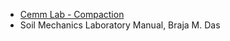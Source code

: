 - [Cemm Lab - Compaction](https://cemmlab.webhost.uic.edu/Experiment%209-Compaction.pdf)
- Soil Mechanics Laboratory Manual, Braja M. Das
